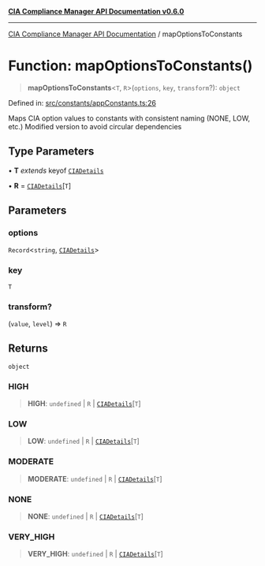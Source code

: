 [**CIA Compliance Manager API Documentation v0.6.0**](../README.md)

***

[CIA Compliance Manager API Documentation](../globals.md) / mapOptionsToConstants

# Function: mapOptionsToConstants()

> **mapOptionsToConstants**\<`T`, `R`\>(`options`, `key`, `transform`?): `object`

Defined in: [src/constants/appConstants.ts:26](https://github.com/Hack23/cia-compliance-manager/blob/main/src/constants/appConstants.ts#L26)

Maps CIA option values to constants with consistent naming (NONE, LOW, etc.)
Modified version to avoid circular dependencies

## Type Parameters

• **T** *extends* keyof [`CIADetails`](../interfaces/CIADetails.md)

• **R** = [`CIADetails`](../interfaces/CIADetails.md)\[`T`\]

## Parameters

### options

`Record`\<`string`, [`CIADetails`](../interfaces/CIADetails.md)\>

### key

`T`

### transform?

(`value`, `level`) => `R`

## Returns

`object`

### HIGH

> **HIGH**: `undefined` \| `R` \| [`CIADetails`](../interfaces/CIADetails.md)\[`T`\]

### LOW

> **LOW**: `undefined` \| `R` \| [`CIADetails`](../interfaces/CIADetails.md)\[`T`\]

### MODERATE

> **MODERATE**: `undefined` \| `R` \| [`CIADetails`](../interfaces/CIADetails.md)\[`T`\]

### NONE

> **NONE**: `undefined` \| `R` \| [`CIADetails`](../interfaces/CIADetails.md)\[`T`\]

### VERY\_HIGH

> **VERY\_HIGH**: `undefined` \| `R` \| [`CIADetails`](../interfaces/CIADetails.md)\[`T`\]
